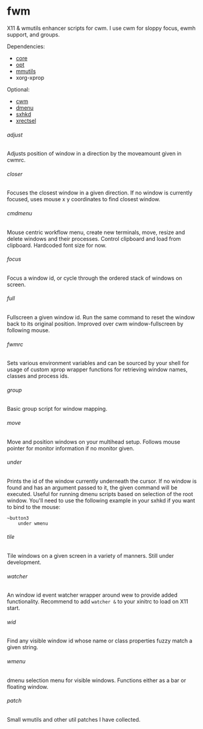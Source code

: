 # fwm

X11 & wmutils enhancer scripts for cwm. I use cwm for sloppy focus, ewmh
support, and groups.

Dependencies:

- [core](https://github.com/wmutils/core)
- [opt](https://github.com/wmutils/opt)
- [mmutils](https://github.com/pockata/mmutils)
- xorg-xprop

Optional:

- [cwm](https://tools.suckless.org/dmenu)
- [dmenu](https://tools.suckless.org/dmenu)
- [sxhkd](https://github.com/baskerville/sxhkd)
- [xrectsel](https://github.com/lolilolicon/xrectsel)

###### adjust

Adjusts position of window in a direction by the moveamount given in cwmrc.

###### closer

Focuses the closest window in a given direction. If no window is currently
focused, uses mouse x y coordinates to find closest window.

###### cmdmenu

Mouse centric workflow menu, create new terminals, move, resize and delete
windows and their processes. Control clipboard and load from clipboard.
Hardcoded font size for now.

###### focus

Focus a window id, or cycle through the ordered stack of windows on screen.

###### full

Fullscreen a given window id. Run the same command to reset the window back to
its original position. Improved over cwm window-fullscreen by following mouse.

###### fwmrc

Sets various environment variables and can be sourced by your shell for usage
of custom xprop wrapper functions for retrieving window names, classes and
process ids.

###### group

Basic group script for window mapping.

###### move

Move and position windows on your multihead setup. Follows mouse pointer for
monitor information if no monitor given.

###### under

Prints the id of the window currently underneath the cursor. If no window is
found and has an argument passed to it, the given command will be executed.
Useful for running dmenu scripts based on selection of the root window. You'll
need to use the following example in your sxhkd if you want to bind to the
mouse:

```
~button3
    under wmenu
```

###### tile

Tile windows on a given screen in a variety of manners. Still under
development.

###### watcher

An window id event watcher wrapper around wew to provide added functionality.
Recommend to add `watcher &` to your xinitrc to load on X11 start.

###### wid

Find any visible window id whose name or class properties fuzzy match a given
string.

###### wmenu

dmenu selection menu for visible windows. Functions either as a bar or floating
window.

###### patch

Small wmutils and other util patches I have collected.
